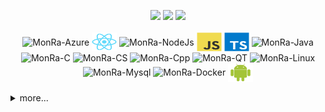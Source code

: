 <!--Hello
<h2><img src="https://emojis.slackmojis.com/emojis/images/1531849430/4246/blob-sunglasses.gif?1531849430" width="30"/> Hi 👋 , I'm MonRá! <img src="https://media.giphy.com/media/12oufCB0MyZ1Go/giphy.gif" width="50"></h2>
-->

<div>
  </p>
  <div align="center">
   <a href="https://www.facebook.com/ramon.chaib" target="_blank"><img src="https://img.shields.io/badge/-Facebook-%230077B5?style=for-the-badge&logo=facebook&logoColor=white" target="_blank"></a> 
  <a href="https://www.instagram.com/monrapps/" target="_blank"><img src="https://img.shields.io/badge/-Instagram-%23E4405F?style=for-the-badge&logo=instagram&logoColor=white" target="_blank"></a>
  <a href="https://www.linkedin.com/in/ramon-chaib-27007635/" target="_blank"><img src="https://img.shields.io/badge/-LinkedIn-%230077B5?style=for-the-badge&logo=linkedin&logoColor=white" target="_blank"></a>   
</div>
  
 <div style="display: inline_block" align="center"><br>
  <img align="center" alt="MonRa-Azure" height="30" width="40" src="https://cdn.jsdelivr.net/gh/devicons/devicon/icons/azure/azure-original.svg">
  <img align="center" alt="MonRa-React" height="30" width="40" src="https://raw.githubusercontent.com/devicons/devicon/master/icons/react/react-original.svg">
  <img align="center" alt="MonRa-NodeJs" height="30" width="40" src="https://cdn.jsdelivr.net/gh/devicons/devicon/icons/nodejs/nodejs-original.svg">
  <img align="center" alt="MonRa-Js" height="30" width="40" src="https://raw.githubusercontent.com/devicons/devicon/master/icons/javascript/javascript-original.svg">     <img align="center" alt="MonRa-Ts" height="30" width="40" src="https://raw.githubusercontent.com/devicons/devicon/master/icons/typescript/typescript-original.svg">
  <img align="center" alt="MonRa-Java" height="30" width="40" src="https://cdn.jsdelivr.net/gh/devicons/devicon/icons/java/java-original.svg">
  <img align="center" alt="MonRa-C" height="30" width="40" src="https://cdn.jsdelivr.net/gh/devicons/devicon/icons/c/c-original.svg">
  <img align="center" alt="MonRa-CS" height="30" width="40" src="https://cdn.jsdelivr.net/gh/devicons/devicon/icons/csharp/csharp-original.svg">
  <img align="center" alt="MonRa-Cpp" height="30" width="40" src="https://cdn.jsdelivr.net/gh/devicons/devicon/icons/cplusplus/cplusplus-original.svg">
  <img align="center" alt="MonRa-QT" height="30" width="40" src="https://cdn.jsdelivr.net/gh/devicons/devicon/icons/qt/qt-original.svg">
  <img align="center" alt="MonRa-Linux" height="30" width="40" src="https://cdn.jsdelivr.net/gh/devicons/devicon/icons/linux/linux-original.svg">
  <img align="center" alt="MonRa-Mysql" height="30" width="40" src="https://cdn.jsdelivr.net/gh/devicons/devicon/icons/mysql/mysql-original.svg">
  <img align="center" alt="MonRa-Docker" height="30" width="40" src="https://cdn.jsdelivr.net/gh/devicons/devicon/icons/docker/docker-original.svg">  
  <img align="center" alt="MonRa-Android" height="30" width="40" src="https://github.com/devicons/devicon/blob/master/icons/android/android-original.svg">
  
</div>
</a>

</br>
<!--
[![github activity graph](https://activity-graph.herokuapp.com/graph?username=monrapps&theme=chartreuse-dark)](https://github.com/monrapps/)
-->
<div>
<details>
      <summary>more...</summary>
      
<!--
### <img src="https://media.giphy.com/media/VgCDAzcKvsR6OM0uWg/giphy.gif" width="50"> A little more about me...  

```javascript
const monra = {
    pronouns: "He" | "Him",
    code: ["any"],
    askMeAbout: ["any"],
    technologies: {
        backEnd: {
            js: ["any"],
        },
        mobileApp: {
            native: ["Android Development"]
        },
        devOps: ["AWS", "Docker🐳", "Route53", "Nginx"],
        databases: ["mongo", "MySql", "sqlite"],
        misc: ["Firebase", "Socket.IO", "selenium", "open-cv", "php", "SuiteApp"]
    },
    architecture: ["Serverless Architecture", "Progressive web applications", "Single page applications"],
    currentFocus: "Building Robots to ease opertations",
    funFact: "There are two ways to write error-free programs; only the third one works"
};
```
-->

---
<!--START_SECTION:waka-->
![Code Time](http://img.shields.io/badge/Code%20Time-1%2C091%20hrs%2030%20mins-blue)

![Profile Views](http://img.shields.io/badge/Profile%20Views-0-blue)

![Lines of code](https://img.shields.io/badge/From%20Hello%20World%20I%27ve%20Written-3.1%20million%20lines%20of%20code-blue)

**🐱 My GitHub Data** 

> 📦 55.5 kB Used in GitHub's Storage 
 > 
> 🏆 969 Contributions in the Year 2025
 > 
> 🚫 Not Opted to Hire
 > 
> 📜 24 Public Repositories 
 > 
> 🔑 20 Private Repositories 
 > 
**I'm an Early 🐤** 

```text
🌞 Morning                8428 commits        █████████░░░░░░░░░░░░░░░░   34.08 % 
🌆 Daytime                10914 commits       ███████████░░░░░░░░░░░░░░   44.13 % 
🌃 Evening                3751 commits        ████░░░░░░░░░░░░░░░░░░░░░   15.17 % 
🌙 Night                  1639 commits        ██░░░░░░░░░░░░░░░░░░░░░░░   06.63 % 
```
📅 **I'm Most Productive on Thursday** 

```text
Monday                   4615 commits        █████░░░░░░░░░░░░░░░░░░░░   18.66 % 
Tuesday                  4552 commits        █████░░░░░░░░░░░░░░░░░░░░   18.41 % 
Wednesday                4700 commits        █████░░░░░░░░░░░░░░░░░░░░   19.00 % 
Thursday                 5232 commits        █████░░░░░░░░░░░░░░░░░░░░   21.15 % 
Friday                   3356 commits        ███░░░░░░░░░░░░░░░░░░░░░░   13.57 % 
Saturday                 1319 commits        █░░░░░░░░░░░░░░░░░░░░░░░░   05.33 % 
Sunday                   958 commits         █░░░░░░░░░░░░░░░░░░░░░░░░   03.87 % 
```


📊 **This Week I Spent My Time On** 

```text
🕑︎ Time Zone: America/Sao_Paulo

💬 Programming Languages: 
C                        10 hrs 8 mins       ██████████████░░░░░░░░░░░   57.90 % 
Other                    3 hrs 23 mins       █████░░░░░░░░░░░░░░░░░░░░   19.34 % 
Devicetree               1 hr 42 mins        ██░░░░░░░░░░░░░░░░░░░░░░░   09.79 % 
Makefile                 56 mins             █░░░░░░░░░░░░░░░░░░░░░░░░   05.35 % 
Kconfig                  30 mins             █░░░░░░░░░░░░░░░░░░░░░░░░   02.89 % 

🔥 Editors: 
VS Code                  17 hrs 30 mins      █████████████████████████   100.00 % 

🐱‍💻 Projects: 
gww-v6i                  10 hrs 10 mins      ███████████████░░░░░░░░░░   58.10 % 
u-boot                   5 hrs 39 mins       ████████░░░░░░░░░░░░░░░░░   32.28 % 
kernel                   1 hr 3 mins         ██░░░░░░░░░░░░░░░░░░░░░░░   06.06 % 
Unknown Project          31 mins             █░░░░░░░░░░░░░░░░░░░░░░░░   02.97 % 
buildroot                5 mins              ░░░░░░░░░░░░░░░░░░░░░░░░░   00.54 % 

💻 Operating System: 
WSL                      16 hrs 59 mins      ████████████████████████░   97.03 % 
Windows                  31 mins             █░░░░░░░░░░░░░░░░░░░░░░░░   02.97 % 
```

**I Mostly Code in C++** 

```text
C                        15 repos            █████░░░░░░░░░░░░░░░░░░░░   18.75 % 
Java                     9 repos             ███░░░░░░░░░░░░░░░░░░░░░░   11.25 % 
Python                   7 repos             ██░░░░░░░░░░░░░░░░░░░░░░░   08.75 % 
JavaScript               7 repos             ██░░░░░░░░░░░░░░░░░░░░░░░   08.75 % 
HTML                     5 repos             ██░░░░░░░░░░░░░░░░░░░░░░░   06.25 % 
```



**Timeline**

![Lines of Code chart](https://raw.githubusercontent.com/monrapps/monrapps/master/assets/bar_graph.png)


 Last Updated on 19/03/2025 12:52:07 UTC
<!--END_SECTION:waka-->
